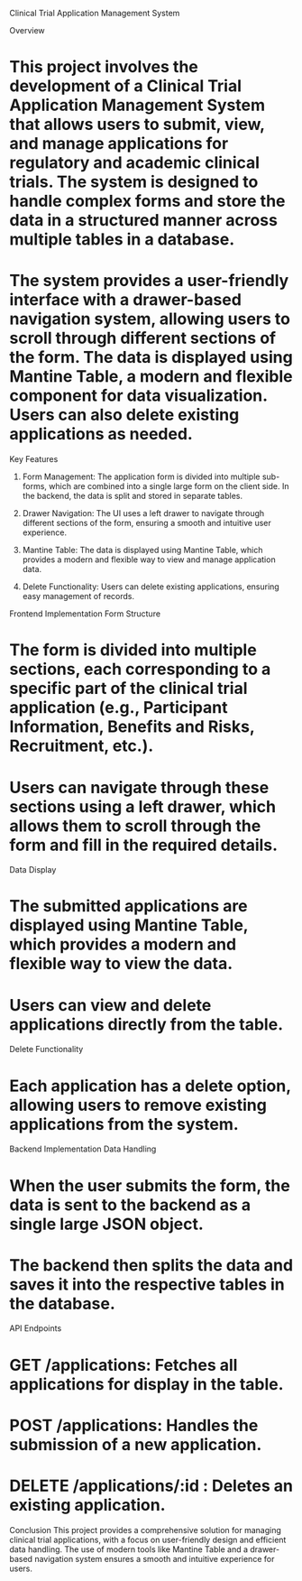 Clinical Trial Application Management System

Overview
# This project involves the development of a Clinical Trial Application Management System that allows users to submit, view, and manage applications for regulatory and academic clinical trials. The system is designed to handle complex forms and store the data in a structured manner across multiple tables in a database.

# The system provides a user-friendly interface with a drawer-based navigation system, allowing users to scroll through different sections of the form. The data is displayed using Mantine Table, a modern and flexible component for data visualization. Users can also delete existing applications as needed.

Key Features
1. Form Management: The application form is divided into multiple sub-forms, which are combined into a single large form on the client side. In the backend, the data is split and stored in separate tables.

2. Drawer Navigation: The UI uses a left drawer to navigate through different sections of the form, ensuring a smooth and intuitive user experience.

3. Mantine Table: The data is displayed using Mantine Table, which provides a modern and flexible way to view and manage application data.

4. Delete Functionality: Users can delete existing applications, ensuring easy management of records.

Frontend Implementation
Form Structure

# The form is divided into multiple sections, each corresponding to a specific part of the clinical trial application (e.g., Participant Information, Benefits and Risks, Recruitment, etc.).

# Users can navigate through these sections using a left drawer, which allows them to scroll through the form and fill in the required details.

Data Display
# The submitted applications are displayed using Mantine Table, which provides a modern and flexible way to view the data.

# Users can view and delete applications directly from the table.

Delete Functionality
# Each application has a delete option, allowing users to remove existing applications from the system.

Backend Implementation
Data Handling
# When the user submits the form, the data is sent to the backend as a single large JSON object.

# The backend then splits the data and saves it into the respective tables in the database.

API Endpoints
# GET /applications: Fetches all applications for display in the table.

# POST /applications: Handles the submission of a new application.

# DELETE /applications/:id : Deletes an existing application.

Conclusion
This project provides a comprehensive solution for managing clinical trial applications, with a focus on user-friendly design and efficient data handling. The use of modern tools like Mantine Table and a drawer-based navigation system ensures a smooth and intuitive experience for users.

